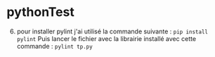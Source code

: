 # pythonTest
6. pour installer pylint j'ai utilisé la commande suivante :
```pip install pylint```
Puis lancer le fichier avec la librairie installé avec cette commande :
```pylint tp.py```